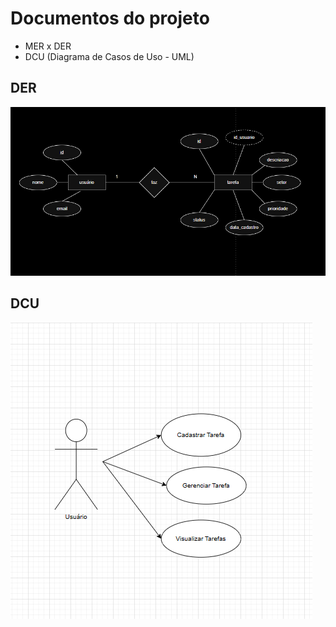 # Documentos do projeto
- MER x DER
- DCU (Diagrama de Casos de Uso - UML)

## DER

![DER](./Diagrama%20DER(2).jpg)

## DCU

![DCU](./Diagrama01.png)